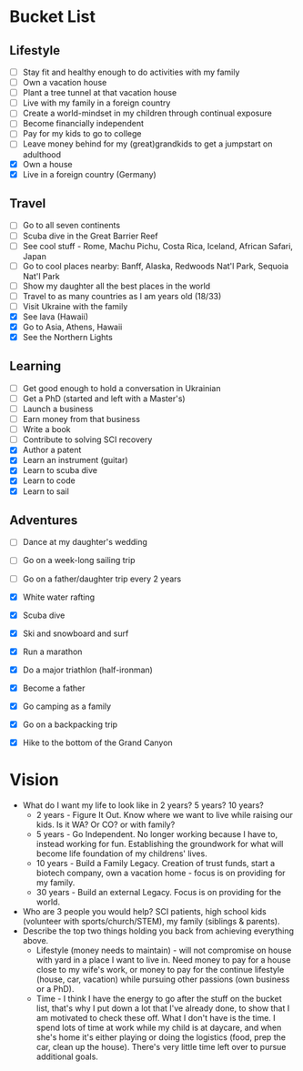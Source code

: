 # Bucket List

## Lifestyle
- [ ] Stay fit and healthy enough to do activities with my family
- [ ] Own a vacation house
- [ ] Plant a tree tunnel at that vacation house
- [ ] Live with my family in a foreign country
- [ ] Create a world-mindset in my children through continual exposure
- [ ] Become financially independent
- [ ] Pay for my kids to go to college
- [ ] Leave money behind for my (great)grandkids to get a jumpstart on adulthood
- [X] Own a house
- [X] Live in a foreign country (Germany)

## Travel
- [ ] Go to all seven continents
- [ ] Scuba dive in the Great Barrier Reef
- [ ] See cool stuff - Rome, Machu Pichu, Costa Rica, Iceland, African Safari, Japan
- [ ] Go to cool places nearby: Banff, Alaska, Redwoods Nat'l Park, Sequoia Nat'l Park
- [ ] Show my daughter all the best places in the world
- [ ] Travel to as many countries as I am years old (18/33)
- [ ] Visit Ukraine with the family
- [X] See lava (Hawaii)
- [X] Go to Asia, Athens, Hawaii
- [X] See the Northern Lights

## Learning
- [ ] Get good enough to hold a conversation in Ukrainian
- [ ] Get a PhD (started and left with a Master's)
- [ ] Launch a business
- [ ] Earn money from that business 
- [ ] Write a book
- [ ] Contribute to solving SCI recovery
- [X] Author a patent
- [X] Learn an instrument (guitar)
- [X] Learn to scuba dive
- [X] Learn to code
- [X] Learn to sail

## Adventures
- [ ] Dance at my daughter's wedding
- [ ] Go on a week-long sailing trip
- [ ] Go on a father/daughter trip every 2 years
- [X] White water rafting
- [X] Scuba dive
- [X] Ski and snowboard and surf
- [X] Run a marathon
- [X] Do a major triathlon (half-ironman)
- [X] Become a father
- [X] Go camping as a family
- [X] Go on a backpacking trip
- [X] Hike to the bottom of the Grand Canyon


# Vision
* What do I want my life to look like in 2 years? 5 years? 10 years? 
    * 2 years - Figure It Out. Know where we want to live while raising our kids. Is it WA? Or CO? or with family? 
    * 5 years - Go Independent. No longer working because I have to, instead working for fun. Establishing the groundwork for what will become life foundation of my childrens' lives. 
    * 10 years - Build a Family Legacy. Creation of trust funds, start a biotech company, own a vacation home - focus is on providing for my family.
    * 30 years - Build an external Legacy. Focus is on providing for the world. 
* Who are 3 people you would help? SCI patients, high school kids (volunteer with sports/church/STEM), my family (siblings & parents). 
* Describe the top two things holding you back from achieving everything above. 
    * Lifestyle (money needs to maintain) - will not compromise on house with yard in a place I want to live in. Need money to pay for a house close to my wife's work, or money to pay for the continue lifestyle (house, car, vacation) while pursuing other passions (own business or a PhD). 
    * Time - I think I have the energy to go after the stuff on the bucket list, that's why I put down a lot that I've already done, to show that I am motivated to check these off. What I don't have is the time. I spend lots of time at work while my child is at daycare, and when she's home it's either playing or doing the logistics (food, prep the car, clean up the house). There's very little time left over to pursue additional goals. 

















